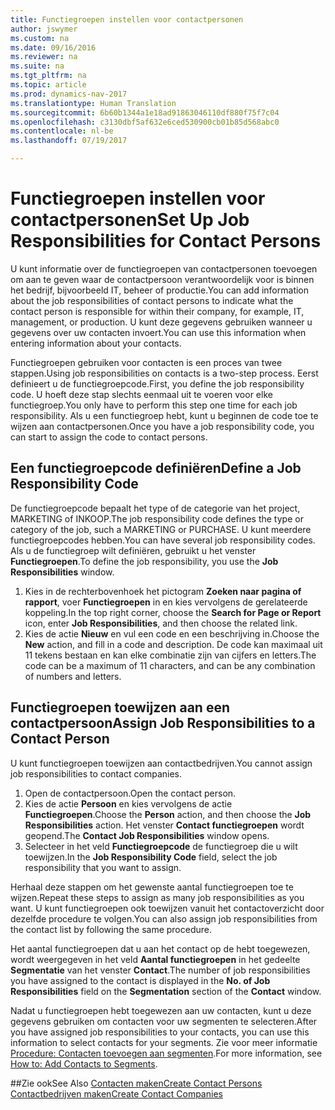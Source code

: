 ```yaml
---
title: Functiegroepen instellen voor contactpersonen
author: jswymer
ms.custom: na
ms.date: 09/16/2016
ms.reviewer: na
ms.suite: na
ms.tgt_pltfrm: na
ms.topic: article
ms.prod: dynamics-nav-2017
ms.translationtype: Human Translation
ms.sourcegitcommit: 6b60b1344a1e18ad91863046110df880f75f7c04
ms.openlocfilehash: c3130dbf5af632e6ced530900cb01b85d568abc0
ms.contentlocale: nl-be
ms.lasthandoff: 07/19/2017

---
```

# <a name="set-up-job-responsibilities-for-contact-persons"></a><span data-ttu-id="a11ef-102">Functiegroepen instellen voor contactpersonen</span><span class="sxs-lookup"><span data-stu-id="a11ef-102">Set Up Job Responsibilities for Contact Persons</span></span>
<span data-ttu-id="a11ef-103">U kunt informatie over de functiegroepen van contactpersonen toevoegen om aan te geven waar de contactpersoon verantwoordelijk voor is binnen het bedrijf, bijvoorbeeld IT, beheer of productie.</span><span class="sxs-lookup"><span data-stu-id="a11ef-103">You can add information about the job responsibilities of contact persons to indicate what the contact person is responsible for within their company, for example, IT, management, or production.</span></span> <span data-ttu-id="a11ef-104">U kunt deze gegevens gebruiken wanneer u gegevens over uw contacten invoert.</span><span class="sxs-lookup"><span data-stu-id="a11ef-104">You can use this information when entering information about your contacts.</span></span>

<span data-ttu-id="a11ef-105">Functiegroepen gebruiken voor contacten is een proces van twee stappen.</span><span class="sxs-lookup"><span data-stu-id="a11ef-105">Using job responsibilities on contacts is a two-step process.</span></span> <span data-ttu-id="a11ef-106">Eerst definieert u de functiegroepcode.</span><span class="sxs-lookup"><span data-stu-id="a11ef-106">First, you define the job responsibility code.</span></span> <span data-ttu-id="a11ef-107">U hoeft deze stap slechts eenmaal uit te voeren voor elke functiegroep.</span><span class="sxs-lookup"><span data-stu-id="a11ef-107">You only have to perform this step one time for each job responsibility.</span></span> <span data-ttu-id="a11ef-108">Als u een functiegroep hebt, kunt u beginnen de code toe te wijzen aan contactpersonen.</span><span class="sxs-lookup"><span data-stu-id="a11ef-108">Once you have a job responsibility code, you can start to assign the code to contact persons.</span></span>

## <a name="define-a-job-responsibility-code"></a><span data-ttu-id="a11ef-109">Een functiegroepcode definiëren</span><span class="sxs-lookup"><span data-stu-id="a11ef-109">Define a Job Responsibility Code</span></span>
<span data-ttu-id="a11ef-110">De functiegroepcode bepaalt het type of de categorie van het project, MARKETING of INKOOP.</span><span class="sxs-lookup"><span data-stu-id="a11ef-110">The job responsibility code defines the type or category of the job, such a MARKETING or PURCHASE.</span></span> <span data-ttu-id="a11ef-111">U kunt meerdere functiegroepcodes hebben.</span><span class="sxs-lookup"><span data-stu-id="a11ef-111">You can have several job responsibility codes.</span></span> <span data-ttu-id="a11ef-112">Als u de functiegroep wilt definiëren, gebruikt u het venster **Functiegroepen**.</span><span class="sxs-lookup"><span data-stu-id="a11ef-112">To define the job responsibility, you use the **Job Responsibilities** window.</span></span>

1. <span data-ttu-id="a11ef-113">Kies in de rechterbovenhoek het pictogram **Zoeken naar pagina of rapport**, voer **Functiegroepen** in en kies vervolgens de gerelateerde koppeling.</span><span class="sxs-lookup"><span data-stu-id="a11ef-113">In the top right corner, choose the **Search for Page or Report** icon, enter **Job Responsibilities**, and then choose the related link.</span></span>
2. <span data-ttu-id="a11ef-114">Kies de actie **Nieuw** en vul een code en een beschrijving in.</span><span class="sxs-lookup"><span data-stu-id="a11ef-114">Choose the **New** action, and fill in a code and description.</span></span> <span data-ttu-id="a11ef-115">De code kan maximaal uit 11 tekens bestaan en kan elke combinatie zijn van cijfers en letters.</span><span class="sxs-lookup"><span data-stu-id="a11ef-115">The code can be a maximum of 11 characters, and can be any combination of numbers and letters.</span></span>

## <a name="assign-job-responsibilities-to-a-contact-person"></a><span data-ttu-id="a11ef-116">Functiegroepen toewijzen aan een contactpersoon</span><span class="sxs-lookup"><span data-stu-id="a11ef-116">Assign Job Responsibilities to a Contact Person</span></span>
<span data-ttu-id="a11ef-117">U kunt functiegroepen toewijzen aan contactbedrijven.</span><span class="sxs-lookup"><span data-stu-id="a11ef-117">You cannot assign job responsibilities to contact companies.</span></span>

1. <span data-ttu-id="a11ef-118">Open de contactpersoon.</span><span class="sxs-lookup"><span data-stu-id="a11ef-118">Open the contact person.</span></span>
2. <span data-ttu-id="a11ef-119">Kies de actie **Persoon** en kies vervolgens de actie **Functiegroepen**.</span><span class="sxs-lookup"><span data-stu-id="a11ef-119">Choose the **Person** action, and then choose the **Job Responsibilities** action.</span></span> <span data-ttu-id="a11ef-120">Het venster **Contact functiegroepen** wordt geopend.</span><span class="sxs-lookup"><span data-stu-id="a11ef-120">The **Contact Job Responsibilities** window opens.</span></span>
3. <span data-ttu-id="a11ef-121">Selecteer in het veld **Functiegroepcode** de functiegroep die u wilt toewijzen.</span><span class="sxs-lookup"><span data-stu-id="a11ef-121">In the **Job Responsibility Code** field, select the job responsibility that you want to assign.</span></span>

<span data-ttu-id="a11ef-122">Herhaal deze stappen om het gewenste aantal functiegroepen toe te wijzen.</span><span class="sxs-lookup"><span data-stu-id="a11ef-122">Repeat these steps to assign as many job responsibilities as you want.</span></span> <span data-ttu-id="a11ef-123">U kunt functiegroepen ook toewijzen vanuit het contactoverzicht door dezelfde procedure te volgen.</span><span class="sxs-lookup"><span data-stu-id="a11ef-123">You can also assign job responsibilities from the contact list by following the same procedure.</span></span>

<span data-ttu-id="a11ef-124">Het aantal functiegroepen dat u aan het contact op de hebt toegewezen, wordt weergegeven in het veld **Aantal functiegroepen** in het gedeelte **Segmentatie** van het venster **Contact**.</span><span class="sxs-lookup"><span data-stu-id="a11ef-124">The number of job responsibilities you have assigned to the contact is displayed in the **No. of Job Responsibilities** field on the **Segmentation** section of the **Contact** window.</span></span>

<span data-ttu-id="a11ef-125">Nadat u functiegroepen hebt toegewezen aan uw contacten, kunt u deze gegevens gebruiken om contacten voor uw segmenten te selecteren.</span><span class="sxs-lookup"><span data-stu-id="a11ef-125">After you have assigned job responsibilities to your contacts, you can use this information to select contacts for your segments.</span></span> <span data-ttu-id="a11ef-126">Zie voor meer informatie [Procedure: Contacten toevoegen aan segmenten](marketing-add-contact-segment.md).</span><span class="sxs-lookup"><span data-stu-id="a11ef-126">For more information, see [How to: Add Contacts to Segments](marketing-add-contact-segment.md).</span></span>

##<a name="see-also"></a><span data-ttu-id="a11ef-127">Zie ook</span><span class="sxs-lookup"><span data-stu-id="a11ef-127">See Also</span></span>
[<span data-ttu-id="a11ef-128">Contacten maken</span><span class="sxs-lookup"><span data-stu-id="a11ef-128">Create Contact Persons</span></span>](marketing-create-contact-persons.md)  
[<span data-ttu-id="a11ef-129">Contactbedrijven maken</span><span class="sxs-lookup"><span data-stu-id="a11ef-129">Create Contact Companies</span></span>](marketing-create-contact-companies.md)


